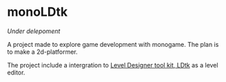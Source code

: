 # monoLDtk

*Under delepoment*

A project made to explore game development with monogame. The plan is to make a 2d-platformer.

The project include a intergration to [Level Designer tool kit, LDtk](https://ldtk.io/) as a level editor.
